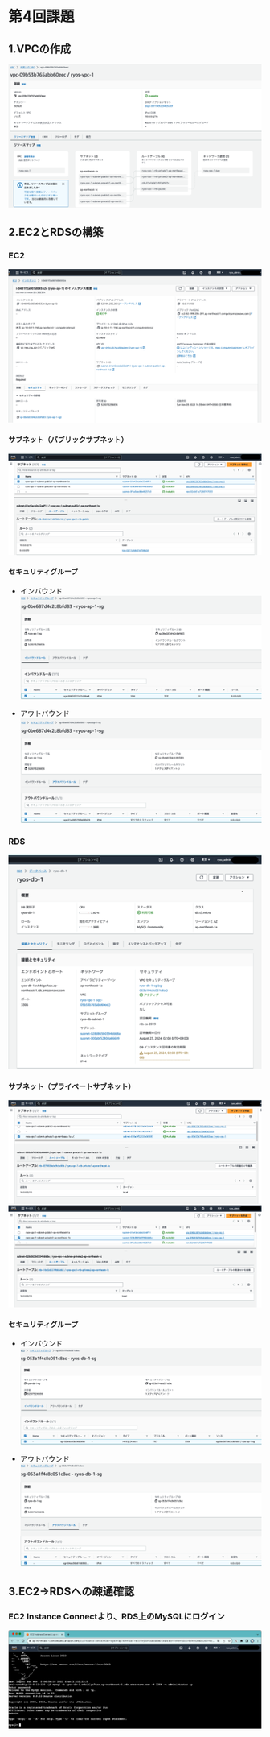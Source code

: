 # 第4回課題
## 1.VPCの作成
![VPC](img/vpc.png)

## 2.EC2とRDSの構築
### EC2
![EC2](img/ap.png)

#### サブネット（パブリックサブネット）
![ap_subnet](img/ap_publicsubnet_route.png)

#### セキュリティグループ
- インバウンド
  ![sg_ap_inbound](img/sg_ap_inbound.png)

- アウトバウンド
  ![sg_ap_outbound](img/sg_ap_outbound.png)

### RDS
![RDS](img/db.png)
#### サブネット（プライベートサブネット）
![db_subnet1](img/db_privatesubnet_1_route.png)
![db_subnet2](img/db_privatesubnet_2_route.png)

#### セキュリティグループ
- インバウンド
  ![sg_db_inbound](img/sg_db_inbound.png)

- アウトバウンド
  ![sg_db_outbound](img/sg_db_outbound.png)

## 3.EC2→RDSへの疎通確認
### EC2 Instance Connectより、RDS上のMySQLにログイン
![EC2toRDS](img/EC2toRDS.png)
